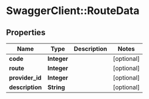 # SwaggerClient::RouteData

## Properties
Name | Type | Description | Notes
------------ | ------------- | ------------- | -------------
**code** | **Integer** |  | [optional] 
**route** | **Integer** |  | [optional] 
**provider_id** | **Integer** |  | [optional] 
**description** | **String** |  | [optional] 


